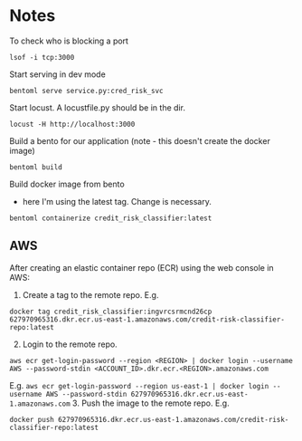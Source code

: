 # Notes
To check who is blocking a port 
```shell
lsof -i tcp:3000
```

Start serving in dev mode
```shell
bentoml serve service.py:cred_risk_svc
```

Start locust. A locustfile.py should be in the dir.
```shell
locust -H http://localhost:3000
```

Build a bento for our application (note - this doesn't create the docker image)
```shell
bentoml build 
```

Build docker image from bento
* here I'm using the latest tag. Change is necessary.
```shell
bentoml containerize credit_risk_classifier:latest
```

## AWS

After creating an elastic container repo (ECR) using the web console in AWS:

1. Create a tag to the remote repo. E.g.
```shell
docker tag credit_risk_classifier:ingvrcsrmcnd26cp 627970965316.dkr.ecr.us-east-1.amazonaws.com/credit-risk-classifier-repo:latest
```
2. Login to the remote repo.
```shell
aws ecr get-login-password --region <REGION> | docker login --username AWS --password-stdin <ACCOUNT_ID>.dkr.ecr.<REGION>.amazonaws.com
```
E.g. `aws ecr get-login-password --region us-east-1 | docker login --username AWS --password-stdin 627970965316.dkr.ecr.us-east-1.amazonaws.com`
3. Push the image to the remote repo. E.g.
```shell
docker push 627970965316.dkr.ecr.us-east-1.amazonaws.com/credit-risk-classifier-repo:latest
```
